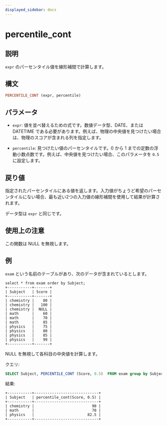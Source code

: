 ```yaml
---
displayed_sidebar: docs
---
```


# percentile_cont

## 説明

`expr` のパーセンタイル値を線形補間で計算します。

## 構文

```Haskell
PERCENTILE_CONT (expr, percentile) 
```

## パラメータ

- `expr`: 値を並べ替えるための式です。数値データ型、DATE、または DATETIME である必要があります。例えば、物理の中央値を見つけたい場合は、物理のスコアが含まれる列を指定します。

- `percentile`: 見つけたい値のパーセンタイルです。0 から 1 までの定数の浮動小数点数です。例えば、中央値を見つけたい場合、このパラメータを `0.5` に設定します。

## 戻り値

指定されたパーセンタイルにある値を返します。入力値がちょうど希望のパーセンタイルにない場合、最も近い2つの入力値の線形補間を使用して結果が計算されます。

データ型は `expr` と同じです。

## 使用上の注意

この関数は NULL を無視します。

## 例

`exam` という名前のテーブルがあり、次のデータが含まれているとします。

```Plain
select * from exam order by Subject;
+-----------+-------+
| Subject   | Score |
+-----------+-------+
| chemistry |    80 |
| chemistry |   100 |
| chemistry |  NULL |
| math      |    60 |
| math      |    70 |
| math      |    85 |
| physics   |    75 |
| physics   |    80 |
| physics   |    85 |
| physics   |    99 |
+-----------+-------+
```

NULL を無視して各科目の中央値を計算します。

クエリ:

```SQL
SELECT Subject, PERCENTILE_CONT (Score, 0.5)  FROM exam group by Subject;
```

結果:

```Plain
+-----------+-----------------------------+
| Subject   | percentile_cont(Score, 0.5) |
+-----------+-----------------------------+
| chemistry |                          90 |
| math      |                          70 |
| physics   |                        82.5 |
+-----------+-----------------------------+
```